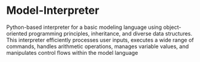 # Model-Interpreter
Python-based interpreter for a basic modeling language using object-oriented programming principles, inheritance, and diverse data structures. This interpreter efficiently processes user inputs, executes a wide range of commands, handles arithmetic operations, manages variable values, and manipulates control flows within the model language
